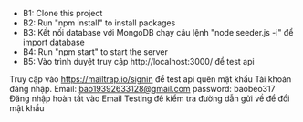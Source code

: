 - B1: Clone this project
- B2: Run "npm install" to install packages
- B3: Kết nối database với MongoDB chạy câu lệnh "node seeder.js -i" để import database  
- B4: Run "npm start" to start the server
- B5: Vào trình duyệt truy cập http://localhost:3000/ để test api

Truy cập vào https://mailtrap.io/signin để test api quên mật khẩu
Tài khoản đăng nhập. Email: bao19392633128@gmail.com
                     password: baobeo317
Đăng nhập hoàn tất vào Email Testing để kiểm tra đường dẫn gửi về để đổi mật khẩu